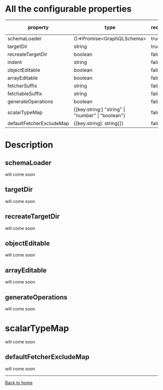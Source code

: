 # All the configurable properties

|property|type|required|default value|
|--------|----|--------|-------------|
|schemaLoader|()=>Promise&lt;GraphQLSchema&gt;|true||
|targetDir|string|true||
|recreateTargetDir|boolean|false|false|
|indent|string|false|"\t"|
|objectEditable|boolean|false|false|
|arrayEditable|boolean|false|false|
|fetcherSuffix|string|false|"Fetcher"|
|fetchableSuffix|string|false|"Fetchable"|
|generateOperations|boolean|false|false|
|scalarTypeMap|{[key:string:] "string" \| "number" \| "boolean"}|false||
|defaultFetcherExcludeMap|{[key:string]: string[]}|false||

# Description

## schemaLoader
will come soon

## targetDir
will come soon

## recreateTargetDir
will come soon


## objectEditable
will come soon


## arrayEditable
will come soon


## generateOperations
will come soon

# scalarTypeMap

will come soon


## defaultFetcherExcludeMap
will come soon

____________________

[Back to home](https://github.com/babyfish-ct/graphql-ts-client)